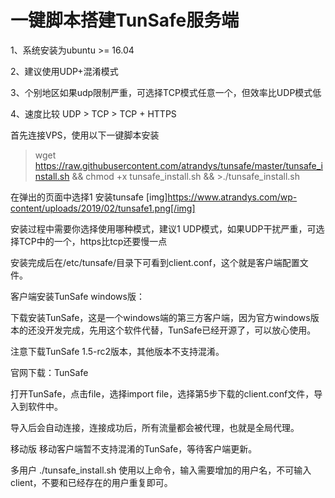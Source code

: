 # 一键脚本搭建TunSafe服务端

1、系统安装为ubuntu >= 16.04

2、建议使用UDP+混淆模式

3、个别地区如果udp限制严重，可选择TCP模式任意一个，但效率比UDP模式低

4、速度比较 UDP > TCP > TCP + HTTPS

首先连接VPS，使用以下一键脚本安装

> wget https://raw.githubusercontent.com/atrandys/tunsafe/master/tunsafe_install.sh && chmod +x tunsafe_install.sh && >./tunsafe_install.sh

在弹出的页面中选择1 安装tunsafe
[img]https://www.atrandys.com/wp-content/uploads/2019/02/tunsafe1.png[/img]


安装过程中需要你选择使用哪种模式，建议1 UDP模式，如果UDP干扰严重，可选择TCP中的一个，https比tcp还要慢一点



安装完成后在/etc/tunsafe/目录下可看到client.conf，这个就是客户端配置文件。

客户端安装TunSafe
windows版：

下载安装TunSafe，这是一个windows端的第三方客户端，因为官方windows版本的还没开发完成，先用这个软件代替，TunSafe已经开源了，可以放心使用。

注意下载TunSafe 1.5-rc2版本，其他版本不支持混淆。

官网下载：TunSafe

打开TunSafe，点击file，选择import file，选择第5步下载的client.conf文件，导入到软件中。



导入后会自动连接，连接成功后，所有流量都会被代理，也就是全局代理。

移动版
移动客户端暂不支持混淆的TunSafe，等待客户端更新。

多用户
./tunsafe_install.sh
使用以上命令，输入需要增加的用户名，不可输入client，不要和已经存在的用户重复即可。

